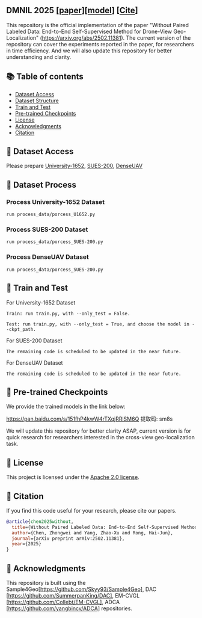## DMNIL 2025 [[paper](https://arxiv.org/abs/2502.11381)][[model](#pre-trained-checkpoints)] [[Cite](#Citation)]
This repository is the official implementation of the paper "Without Paired Labeled Data: End-to-End Self-Supervised Method for Drone-View Geo-Localization" (https://arxiv.org/abs/2502.11381). 
The current version of the repository can cover the experiments reported in the paper, for researchers in time efficiency. And we will also update this repository for better understanding and clarity.

## <a id="table-of-contents"></a> 📚 Table of contents

- [Dataset Access](#dataset-access)
- [Dataset Structure](#dataset-structure)
- [Train and Test](#train-and-test)
- [Pre-trained Checkpoints](#pre-trained-checkpoints)
- [License](#license)
- [Acknowledgments](#acknowledgments)
- [Citation](#citation)

## <a id="dataset-access"></a> 💾 Dataset Access
Please prepare [University-1652](https://github.com/layumi/University1652-Baseline), [SUES-200](https://github.com/Reza-Zhu/SUES-200-Benchmark), [DenseUAV](https://github.com/Dmmm1997/DenseUAV)
## <a id="dataset-structure"></a> 📁 Dataset Process

### Process University-1652 Dataset  
```
run process_data/porcess_U1652.py
```
### Process SUES-200 Dataset  
```
run process_data/porcess_SUES-200.py
```
### Process DenseUAV Dataset 
```
run process_data/porcess_SUES-200.py
```
## <a id="train-and-test"></a> 🚀 Train and Test

For University-1652 Dataset
```
Train: run train.py, with --only_test = False.

Test: run train.py, with --only_test = True, and choose the model in --ckpt_path.
```
For SUES-200 Dataset
```
The remaining code is scheduled to be updated in the near future.
```
For DenseUAV Dataset
```
The remaining code is scheduled to be updated in the near future.
```
## <a id="pre-trained-checkpoints"></a> 🤗 Pre-trained Checkpoints
We provide the trained models in the link below:

https://pan.baidu.com/s/151fhP4kwW4rTXqjRRlSM6Q 提取码: sm8s 

We will update this repository for better clarity ASAP, current version is for quick research for researchers interested in the cross-view geo-localization task.

## <a id="license"></a> 🎫 License
This project is licensed under the [Apache 2.0 license](LICENSE).

## <a id="citation"></a> 📌 Citation

 If you find this code useful for your research, please cite our papers.

```bibtex
@article{chen2025without,
  title={Without Paired Labeled Data: End-to-End Self-Supervised Method for Drone-View Geo-Localization},
  author={Chen, Zhongwei and Yang, Zhao-Xu and Rong, Hai-Jun},
  journal={arXiv preprint arXiv:2502.11381},
  year={2025}
}
```

## <a id="acknowledgments"></a> 🙏 Acknowledgments
This repository is built using the Sample4Geo[https://github.com/Skyy93/Sample4Geo], DAC [https://github.com/SummerpanKing/DAC], EM-CVGL [https://github.com/Collebt/EM-CVGL], ADCA [https://github.com/yangbincv/ADCA] repositories.
